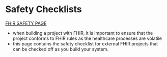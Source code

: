 Safety Checklists
======================================================

[FHIR SAFETY PAGE](https://www.hl7.org/fhir/safety.html)
- when building a project with FHIR, it is important to ensure that the project conforms to FHIR rules as the healthcare processes are volatile 
- this page contains the safety checklist for external FHIR projects that can be checked off as you build your system.

